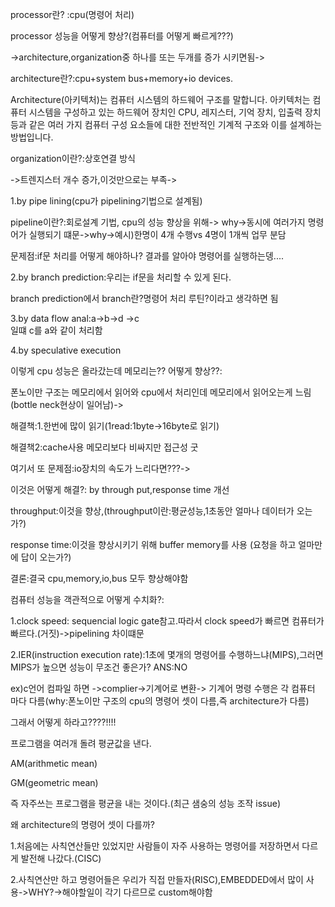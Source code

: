 processor란?
:cpu(명령어 처리)


processor 성능을 어떻게 향상?(컴퓨터를 어떻게 빠르게???) 

->architecture,organization중 하나를 또는 두개를 증가 시키면됨->


architecture란?:cpu+system bus+memory+io devices.

Architecture(아키텍처)는 컴퓨터 시스템의 하드웨어 구조를 말합니다. 아키텍처는 컴퓨터 시스템을 구성하고 있는 하드웨어 장치인 CPU, 레지스터, 기억 장치, 입출력 장치 등과 같은 여러 가지 컴퓨터 구성 요소들에 대한 전반적인 기계적 구조와 이를 설계하는 방법입니다.

organization이란?:상호연결 방식

->트렌지스터 개수 증가,이것만으로는 부족->

1.by pipe lining(cpu가 pipelining기법으로 설계됨)

pipeline이란?:회로설계 기법,
cpu의 성능 향상을 위해-> why->동시에 여러가지 명령어가 실행되기 떄문->why->예시)한명이 4개 수행vs 4명이 1개씩 업무 분담

문제점:if문 처리를 어떻게 해야하나? 결과를 알아야 명령어를 실행하는뎅....

2.by branch prediction:우리는 if문을 처리할 수 있게 된다.

branch prediction에서 branch란?명령어 처리 루틴?이라고 생각하면 됨

3.by data flow anal:a->b->d
                     ->c       
  일떄 c를 a와 같이 처리함
  
  
4.by speculative execution


이렇게 cpu 성능은 올라갔는데 메모리는?? 어떻게 향상??:

폰노이만 구조는 메모리에서 읽어와 cpu에서 처리인데 메모리에서 읽어오는게 느림(bottle neck현상이 일어남)->

해결책:1.한번에 많이 읽기(1read:1byte->16byte로 읽기)

해결책2:cache사용 메모리보다 비싸지만 접근성 굿

여기서 또 문제점:io장치의 속도가 느리다면???->

이것은 어떻게 해결?: by through put,response time 개선

throughput:이것을 향상,(throughput이란:평균성능,1초동안 얼마나 데이터가 오는가?)

response time:이것을 향상시키기 위해 buffer memory를 사용 (요청을 하고 얼마만에 답이 오는가?)

결론:결국 cpu,memory,io,bus 모두 향상해야함

컴퓨터 성능을 객관적으로 어떻게 수치화?:

1.clock speed: sequencial logic gate참고.따라서 clock speed가 빠르면 컴퓨터가 빠르다.(거짓)->pipelining 차이떄문


2.IER(instruction execution rate):1초에 몇개의 명령어를 수행하느냐(MIPS),그러면 MIPS가 높으면 성능이 무조건 좋은가? ANS:NO 

ex)c언어 컴파일 하면 ->complier->기계어로 변환-> 기계어 명령 수행은 각 컴퓨터 마다 다름(why:폰노이만 구조의 cpu의 명령어 셋이 다름,즉 architecture가 다름)

그래서 어떻게 하라고????!!!!

프로그램을 여러개 돌려 평균값을 낸다.

AM(arithmetic mean)

GM(geometric mean)

즉 자주쓰는 프로그램을 평균을 내는 것이다.(최근 샘숭의 성능 조작 issue)

왜 architecture의 명령어 셋이 다를까? 

1.처음에는 사칙연산들만 있었지만 사람들이 자주 사용하는 명령어를 저장하면서 다르게 발전해 나갔다.(CISC)
 
2.사칙연산만 하고 명령어들은 우리가 직접 만들자(RISC),EMBEDDED에서 많이 사용->WHY?->해야할일이 각기 다르므로 custom해야함

